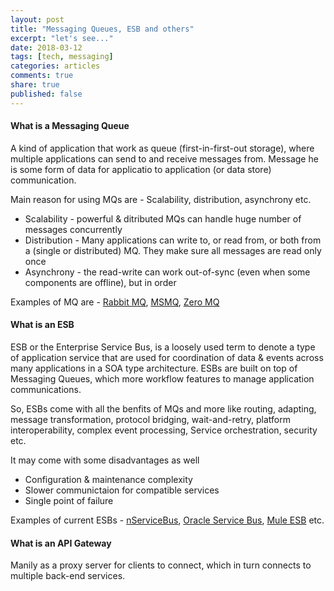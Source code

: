 ```yaml
---
layout: post
title: "Messaging Queues, ESB and others"
excerpt: "let's see..."
date: 2018-03-12
tags: [tech, messaging]
categories: articles
comments: true
share: true
published: false
---
```


#### What is a Messaging Queue

A kind of application that work as queue (first-in-first-out storage), where multiple applications can send to and receive messages from. Message he is some form of data for applicatio to application (or data store) communication.

Main reason for using MQs are - Scalability, distribution, asynchrony etc.

* Scalability - powerful & ditributed MQs can handle huge number of messages concurrently
* Distribution - Many applications can write to, or read from, or both from a (single or distributed) MQ. They make sure all messages are read only once
* Asynchrony - the read-write can work out-of-sync (even when some components are offline), but in order

Examples of MQ are - [Rabbit MQ](http://www.rabbitmq.com/), [MSMQ](https://msdn.microsoft.com/en-us/library/ms711472(VS.85).aspx), [Zero MQ](http://zeromq.org/)

#### What is an ESB

ESB or the Enterprise Service Bus, is a loosely used term to denote a type of application service that are used for coordination of data & events across many applications in a SOA type architecture. ESBs are built on top of Messaging Queues, which more workflow features to manage application communications.

So, ESBs come with all the benfits of MQs and more like routing, adapting, message transformation, protocol bridging, wait-and-retry, platform interoperability, complex event processing, Service orchestration, security etc.

It may come with some disadvantages as well

* Configuration & maintenance complexity
* Slower communictaion for compatible services
* Single point of failure

Examples of current ESBs - [nServiceBus](https://particular.net/nservicebus), [Oracle Service Bus](http://www.oracle.com/technetwork/middleware/service-bus/overview/index.html), [Mule ESB](https://www.mulesoft.com/platform/soa/mule-esb-open-source-esb) etc.

#### What is an API Gateway

Manily as a proxy server for clients to connect, which in turn connects to multiple back-end services.